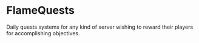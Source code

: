 # FlameQuests

Daily quests systems for any kind of server wishing to reward their players for accomplishing objectives.
